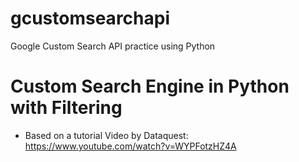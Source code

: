 # gcustomsearchapi
Google Custom Search API practice using Python

# Custom Search Engine in Python with Filtering

* Based on a tutorial Video by Dataquest: https://www.youtube.com/watch?v=WYPFotzHZ4A
